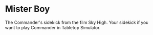 # Mister Boy
The Commander's sidekick from the film Sky High.
Your sidekick if you want to play Commander in Tabletop Simulator.
